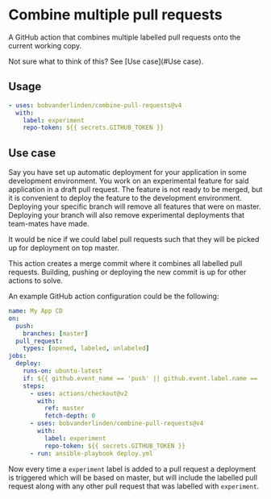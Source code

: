 # Combine multiple pull requests

A GitHub action that combines multiple labelled pull requests onto the current working copy.

Not sure what to think of this? See [Use case](#Use case).

## Usage

```yml
- uses: bobvanderlinden/combine-pull-requests@v4
  with:
    label: experiment
    repo-token: ${{ secrets.GITHUB_TOKEN }}
```

## Use case

Say you have set up automatic deployment for your application in some development environment.
You work on an experimental feature for said application in a draft pull request.
The feature is not ready to be merged, but it is convenient to deploy the feature to the development environment.
Deploying your specific branch will remove all features that were on master.
Deploying your branch will also remove experimental deployments that team-mates have made.

It would be nice if we could label pull requests such that they will be picked up for deployment on top master.

This action creates a merge commit where it combines all labelled pull requests.
Building, pushing or deploying the new commit is up for other actions to solve.

An example GitHub action configuration could be the following:

```yml
name: My App CD
on:
  push:
    branches: [master]
  pull_request:
    types: [opened, labeled, unlabeled]
jobs:
  deploy:
    runs-on: ubuntu-latest
    if: ${{ github.event_name == 'push' || github.event.label.name == 'experiment' }}
    steps:
      - uses: actions/checkout@v2
        with:
          ref: master
          fetch-depth: 0
      - uses: bobvanderlinden/combine-pull-requests@v4
        with:
          label: experiment
          repo-token: ${{ secrets.GITHUB_TOKEN }}
      - run: ansible-playbook deploy.yml
```

Now every time a `experiment` label is added to a pull request a deployment is
triggered which will be based on master, but will include the labelled pull
request along with any other pull request that was labelled with `experiment`.
